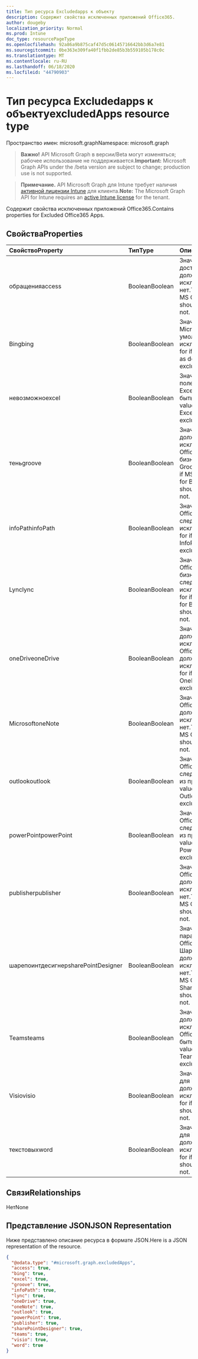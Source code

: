 ```yaml
---
title: Тип ресурса Excludedapps к объекту
description: Содержит свойства исключенных приложений Office365.
author: dougeby
localization_priority: Normal
ms.prod: Intune
doc_type: resourcePageType
ms.openlocfilehash: 92a86a9b875caf47d5c06145716642bb3d6a7e81
ms.sourcegitcommit: 0be363e309fa40f1fbb2de85b3b559105b178c0c
ms.translationtype: MT
ms.contentlocale: ru-RU
ms.lasthandoff: 06/18/2020
ms.locfileid: "44790903"
---
```

# <a name="excludedapps-resource-type"></a><span data-ttu-id="8717e-103">Тип ресурса Excludedapps к объекту</span><span class="sxs-lookup"><span data-stu-id="8717e-103">excludedApps resource type</span></span>

<span data-ttu-id="8717e-104">Пространство имен: microsoft.graph</span><span class="sxs-lookup"><span data-stu-id="8717e-104">Namespace: microsoft.graph</span></span>

> <span data-ttu-id="8717e-105">**Важно!** API Microsoft Graph в версии/Beta могут изменяться; рабочее использование не поддерживается.</span><span class="sxs-lookup"><span data-stu-id="8717e-105">**Important:** Microsoft Graph APIs under the /beta version are subject to change; production use is not supported.</span></span>

> <span data-ttu-id="8717e-106">**Примечание.** API Microsoft Graph для Intune требует наличия [активной лицензии Intune](https://go.microsoft.com/fwlink/?linkid=839381) для клиента.</span><span class="sxs-lookup"><span data-stu-id="8717e-106">**Note:** The Microsoft Graph API for Intune requires an [active Intune license](https://go.microsoft.com/fwlink/?linkid=839381) for the tenant.</span></span>

<span data-ttu-id="8717e-107">Содержит свойства исключенных приложений Office365.</span><span class="sxs-lookup"><span data-stu-id="8717e-107">Contains properties for Excluded Office365 Apps.</span></span>

## <a name="properties"></a><span data-ttu-id="8717e-108">Свойства</span><span class="sxs-lookup"><span data-stu-id="8717e-108">Properties</span></span>
|<span data-ttu-id="8717e-109">Свойство</span><span class="sxs-lookup"><span data-stu-id="8717e-109">Property</span></span>|<span data-ttu-id="8717e-110">Тип</span><span class="sxs-lookup"><span data-stu-id="8717e-110">Type</span></span>|<span data-ttu-id="8717e-111">Описание</span><span class="sxs-lookup"><span data-stu-id="8717e-111">Description</span></span>|
|:---|:---|:---|
|<span data-ttu-id="8717e-112">обращения</span><span class="sxs-lookup"><span data-stu-id="8717e-112">access</span></span>|<span data-ttu-id="8717e-113">Boolean</span><span class="sxs-lookup"><span data-stu-id="8717e-113">Boolean</span></span>|<span data-ttu-id="8717e-114">Значение, если доступ к MS Office должен быть исключен или нет.</span><span class="sxs-lookup"><span data-stu-id="8717e-114">The value for if MS Office Access should be excluded or not.</span></span>|
|<span data-ttu-id="8717e-115">Bing</span><span class="sxs-lookup"><span data-stu-id="8717e-115">bing</span></span>|<span data-ttu-id="8717e-116">Boolean</span><span class="sxs-lookup"><span data-stu-id="8717e-116">Boolean</span></span>|<span data-ttu-id="8717e-117">Значение, если Microsoft Search по умолчанию следует исключить.</span><span class="sxs-lookup"><span data-stu-id="8717e-117">The value for if Microsoft Search as default should be excluded or not.</span></span>|
|<span data-ttu-id="8717e-118">невозможно</span><span class="sxs-lookup"><span data-stu-id="8717e-118">excel</span></span>|<span data-ttu-id="8717e-119">Boolean</span><span class="sxs-lookup"><span data-stu-id="8717e-119">Boolean</span></span>|<span data-ttu-id="8717e-120">Значение, заданное в поле IF MS Office Excel, не должно быть исключено.</span><span class="sxs-lookup"><span data-stu-id="8717e-120">The value for if MS Office Excel should be excluded or not.</span></span>|
|<span data-ttu-id="8717e-121">тень</span><span class="sxs-lookup"><span data-stu-id="8717e-121">groove</span></span>|<span data-ttu-id="8717e-122">Boolean</span><span class="sxs-lookup"><span data-stu-id="8717e-122">Boolean</span></span>|<span data-ttu-id="8717e-123">Значение, которое должно быть исключено, если MS Office OneDrive для бизнеса — Groove.</span><span class="sxs-lookup"><span data-stu-id="8717e-123">The value for if MS Office OneDrive for Business - Groove should be excluded or not.</span></span>|
|<span data-ttu-id="8717e-124">infoPath</span><span class="sxs-lookup"><span data-stu-id="8717e-124">infoPath</span></span>|<span data-ttu-id="8717e-125">Boolean</span><span class="sxs-lookup"><span data-stu-id="8717e-125">Boolean</span></span>|<span data-ttu-id="8717e-126">Значение, если MS Office InfoPath следует исключить.</span><span class="sxs-lookup"><span data-stu-id="8717e-126">The value for if MS Office InfoPath should be excluded or not.</span></span>|
|<span data-ttu-id="8717e-127">Lync</span><span class="sxs-lookup"><span data-stu-id="8717e-127">lync</span></span>|<span data-ttu-id="8717e-128">Boolean</span><span class="sxs-lookup"><span data-stu-id="8717e-128">Boolean</span></span>|<span data-ttu-id="8717e-129">Значение, если MS Office Skype для бизнеса — не следует исключать.</span><span class="sxs-lookup"><span data-stu-id="8717e-129">The value for if MS Office Skype for Business - Lync should be excluded or not.</span></span>|
|<span data-ttu-id="8717e-130">oneDrive</span><span class="sxs-lookup"><span data-stu-id="8717e-130">oneDrive</span></span>|<span data-ttu-id="8717e-131">Boolean</span><span class="sxs-lookup"><span data-stu-id="8717e-131">Boolean</span></span>|<span data-ttu-id="8717e-132">Значение, которое должно быть исключено, если MS Office OneDrive должен быть исключен.</span><span class="sxs-lookup"><span data-stu-id="8717e-132">The value for if MS Office OneDrive should be excluded or not.</span></span>|
|<span data-ttu-id="8717e-133">Microsoft</span><span class="sxs-lookup"><span data-stu-id="8717e-133">oneNote</span></span>|<span data-ttu-id="8717e-134">Boolean</span><span class="sxs-lookup"><span data-stu-id="8717e-134">Boolean</span></span>|<span data-ttu-id="8717e-135">Значение, если MS Office OneNote должен быть исключен или нет.</span><span class="sxs-lookup"><span data-stu-id="8717e-135">The value for if MS Office OneNote should be excluded or not.</span></span>|
|<span data-ttu-id="8717e-136">outlook</span><span class="sxs-lookup"><span data-stu-id="8717e-136">outlook</span></span>|<span data-ttu-id="8717e-137">Boolean</span><span class="sxs-lookup"><span data-stu-id="8717e-137">Boolean</span></span>|<span data-ttu-id="8717e-138">Значение, если MS Office Outlook следует исключить из проверки.</span><span class="sxs-lookup"><span data-stu-id="8717e-138">The value for if MS Office Outlook should be excluded or not.</span></span>|
|<span data-ttu-id="8717e-139">powerPoint</span><span class="sxs-lookup"><span data-stu-id="8717e-139">powerPoint</span></span>|<span data-ttu-id="8717e-140">Boolean</span><span class="sxs-lookup"><span data-stu-id="8717e-140">Boolean</span></span>|<span data-ttu-id="8717e-141">Значение, если MS Office PowerPoint следует исключить из проверки.</span><span class="sxs-lookup"><span data-stu-id="8717e-141">The value for if MS Office PowerPoint should be excluded or not.</span></span>|
|<span data-ttu-id="8717e-142">publisher</span><span class="sxs-lookup"><span data-stu-id="8717e-142">publisher</span></span>|<span data-ttu-id="8717e-143">Boolean</span><span class="sxs-lookup"><span data-stu-id="8717e-143">Boolean</span></span>|<span data-ttu-id="8717e-144">Значение, если MS Office Publisher должен быть исключен или нет.</span><span class="sxs-lookup"><span data-stu-id="8717e-144">The value for if MS Office Publisher should be excluded or not.</span></span>|
|<span data-ttu-id="8717e-145">шарепоинтдесигнер</span><span class="sxs-lookup"><span data-stu-id="8717e-145">sharePointDesigner</span></span>|<span data-ttu-id="8717e-146">Boolean</span><span class="sxs-lookup"><span data-stu-id="8717e-146">Boolean</span></span>|<span data-ttu-id="8717e-147">Значение для параметра if MS Office Шарепоинтдесигнер должно быть исключено или нет.</span><span class="sxs-lookup"><span data-stu-id="8717e-147">The value for if MS Office SharePointDesigner should be excluded or not.</span></span>|
|<span data-ttu-id="8717e-148">Teams</span><span class="sxs-lookup"><span data-stu-id="8717e-148">teams</span></span>|<span data-ttu-id="8717e-149">Boolean</span><span class="sxs-lookup"><span data-stu-id="8717e-149">Boolean</span></span>|<span data-ttu-id="8717e-150">Значение, которое должно быть исключено, если MS Office Teams должен быть исключен.</span><span class="sxs-lookup"><span data-stu-id="8717e-150">The value for if MS Office Teams should be excluded or not.</span></span>|
|<span data-ttu-id="8717e-151">Visio</span><span class="sxs-lookup"><span data-stu-id="8717e-151">visio</span></span>|<span data-ttu-id="8717e-152">Boolean</span><span class="sxs-lookup"><span data-stu-id="8717e-152">Boolean</span></span>|<span data-ttu-id="8717e-153">Значение, заданное для if MS Office Visio, должно быть исключено.</span><span class="sxs-lookup"><span data-stu-id="8717e-153">The value for if MS Office Visio should be excluded or not.</span></span>|
|<span data-ttu-id="8717e-154">текстовых</span><span class="sxs-lookup"><span data-stu-id="8717e-154">word</span></span>|<span data-ttu-id="8717e-155">Boolean</span><span class="sxs-lookup"><span data-stu-id="8717e-155">Boolean</span></span>|<span data-ttu-id="8717e-156">Значение, заданное для if MS Office Word, должно быть исключено.</span><span class="sxs-lookup"><span data-stu-id="8717e-156">The value for if MS Office Word should be excluded or not.</span></span>|

## <a name="relationships"></a><span data-ttu-id="8717e-157">Связи</span><span class="sxs-lookup"><span data-stu-id="8717e-157">Relationships</span></span>
<span data-ttu-id="8717e-158">Нет</span><span class="sxs-lookup"><span data-stu-id="8717e-158">None</span></span>

## <a name="json-representation"></a><span data-ttu-id="8717e-159">Представление JSON</span><span class="sxs-lookup"><span data-stu-id="8717e-159">JSON Representation</span></span>
<span data-ttu-id="8717e-160">Ниже представлено описание ресурса в формате JSON.</span><span class="sxs-lookup"><span data-stu-id="8717e-160">Here is a JSON representation of the resource.</span></span>
<!-- {
  "blockType": "resource",
  "@odata.type": "microsoft.graph.excludedApps"
}
-->
``` json
{
  "@odata.type": "#microsoft.graph.excludedApps",
  "access": true,
  "bing": true,
  "excel": true,
  "groove": true,
  "infoPath": true,
  "lync": true,
  "oneDrive": true,
  "oneNote": true,
  "outlook": true,
  "powerPoint": true,
  "publisher": true,
  "sharePointDesigner": true,
  "teams": true,
  "visio": true,
  "word": true
}
```




